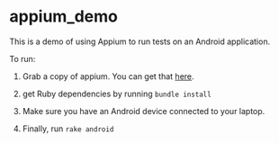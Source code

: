 # appium_demo
This is a demo of using Appium to run tests on an Android application. 

To run: 
1. Grab a copy of appium. You can get that [here](http://appium.io/).
2. get Ruby dependencies by running
`bundle install` 

3. Make sure you have an Android device connected to your laptop. 
4. Finally, run ```rake android```
